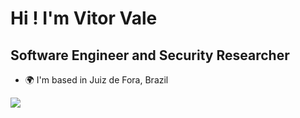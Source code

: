 Hi ! I'm Vitor Vale
===================================================================================================================================

Software Engineer and Security Researcher
-----------------------------------------

* 🌍  I'm based in Juiz de Fora, Brazil

<p align="">
  <a href="https://skillicons.dev">
    <img src="https://skillicons.dev/icons?i=ts,nestjs,mysql,redis,docker,aws" />
  </a>
</p>
